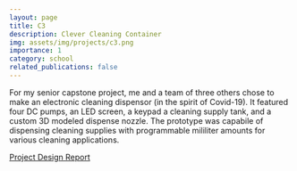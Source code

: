 ```yaml
---
layout: page
title: C3
description: Clever Cleaning Container
img: assets/img/projects/c3.png
importance: 1
category: school
related_publications: false
---
```


For my senior capstone project, me and a team of three others chose
to make an electronic cleaning dispensor (in the spirit of Covid-19).  It featured four DC pumps, an LED screen, a keypad
a cleaning supply tank, and a custom 3D modeled dispense nozzle.  The prototype was capabile of dispensing
cleaning supplies with programmable mililiter amounts for various cleaning applications.

[Project Design Report](/assets/pdf/FINAL%20Design%20Report%20-%20Team%203.pdf)
